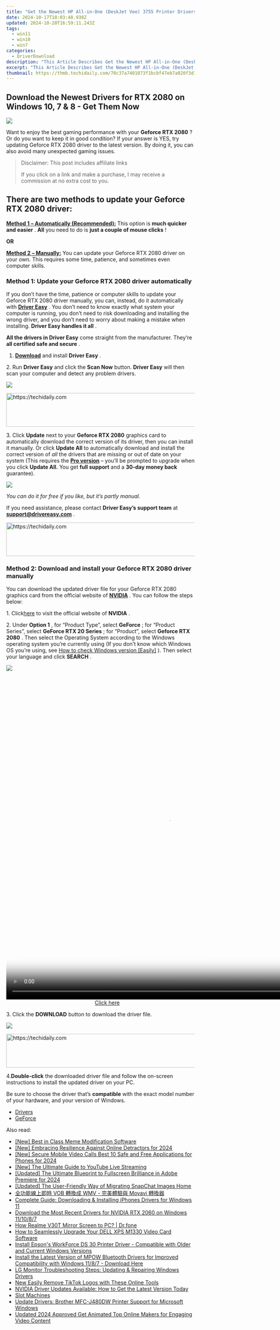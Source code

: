 ```yaml
---
title: "Get the Newest HP All-in-One (DeskJet Vee) 3755 Printer Drivers: Install on Windows 10, 8 & 7 Systems"
date: 2024-10-17T18:03:48.938Z
updated: 2024-10-20T16:59:11.243Z
tags:
  - win11
  - win10
  - win7
categories:
  - DriverDownload
description: "This Article Describes Get the Newest HP All-in-One (DeskJet Vee) 3755 Printer Drivers: Install on Windows 10, 8 & 7 Systems"
excerpt: "This Article Describes Get the Newest HP All-in-One (DeskJet Vee) 3755 Printer Drivers: Install on Windows 10, 8 & 7 Systems"
thumbnail: https://thmb.techidaily.com/70c37a7401073f1bcbf47eb7a020f3d12c21a20e9f862ecf54abef66ad7c8a53.jpg
---
```


## Download the Newest Drivers for RTX 2080 on Windows 10, 7 & 8 - Get Them Now

![](https://images.drivereasy.com/wp-content/uploads/2018/11/Snap457.png)

 Want to enjoy the best gaming performance with your **Geforce RTX 2080** ? Or do you want to keep it in good condition? If your answer is YES, try updating Geforce RTX 2080 driver to the latest version. By doing it, you can also avoid many unexpected gaming issues.

>  Disclaimer: This post includes affiliate links
>
>  If you click on a link and make a purchase, I may receive a commission at no extra cost to you.
>

## **There are two methods to update your Geforce RTX 2080 driver:**

[**Method 1** **– Automatically (Recommended):**](https://www.drivereasy.com/knowledge/geforce-rtx-2080-driver-download-for-windows/#b) This option is **much quicker and easier** . **All** you need to do is **just a couple of mouse clicks** !

**OR**

[**Method 2** **– Manually:**](https://tools.techidaily.com/drivereasy/download/) You can update your Geforce RTX 2080 driver on your own. This requires some time, patience, and sometimes even computer skills.

### Method 1: Update your Geforce RTX 2080 driver automatically

 If you don’t have the time, patience or computer skills to update your Geforce RTX 2080 driver manually, you can, instead, do it automatically with **[Driver Easy](https://tools.techidaily.com/drivereasy/download/)**  . You don’t need to know exactly what system your computer is running, you don’t need to risk downloading and installing the wrong driver, and you don’t need to worry about making a mistake when installing. **Driver Easy handles it all** .

**All the drivers in Driver Easy** come straight from the manufacturer. They‘re **all certified safe and secure** .

 1. **[Download](https://tools.techidaily.com/drivereasy/download/)**  and install **Driver Easy** .

 2\. Run **Driver Easy** and click the **Scan Now** button. **Driver Easy** will then scan your computer and detect any problem drivers.

![](https://images.drivereasy.com/wp-content/uploads/2018/11/Snap455.png)

<!-- affiliate ads begin -->
<a href="https://aidotcom.pxf.io/c/5597632/2134503/19576" target="_top" id="2134503">
  <img src="//a.impactradius-go.com/display-ad/19576-2134503" border="0" alt="https://techidaily.com" width="728" height="90"/>
</a>
<img height="0" width="0" src="https://aidotcom.pxf.io/i/5597632/2134503/19576" style="position:absolute;visibility:hidden;" border="0" />
<!-- affiliate ads end -->

 3\. Click **Update** next to your **Geforce RTX 2080** graphics card to automatically download the correct version of its driver, then you can install it manually. Or click **Update All** to automatically download and install the correct version of _all_ the drivers that are missing or out of date on your system (This requires the **[Pro version](https://tools.techidaily.com/drivereasy/download/)**  – you’ll be prompted to upgrade when you click **Update All.**  You get **full support** and a **30-day money back** guarantee).

![](https://images.drivereasy.com/wp-content/uploads/2018/11/Snap454-1.png)

_You can do it for free if you like, but it’s partly manual._

 If you need assistance, please contact **Driver Easy’s support team** at **[support@drivereasy.com](https://tools.techidaily.com/drivereasy/download/)**  .

<!-- affiliate ads begin -->
<a href="https://appsumo.8odi.net/c/5597632/2068408/7443" target="_top" id="2068408">
  <img src="//a.impactradius-go.com/display-ad/7443-2068408" border="0" alt="https://techidaily.com" width="728" height="90"/>
</a>
<img height="0" width="0" src="https://appsumo.8odi.net/i/5597632/2068408/7443" style="position:absolute;visibility:hidden;" border="0" />
<!-- affiliate ads end -->

### Method 2: Download and install your Geforce RTX 2080 driver manually

 You can download the updated driver file for your Geforce RTX 2080 graphics card from the official website of **[NVIDIA](https://tools.techidaily.com/drivereasy/download/)**  . You can follow the steps below:

 1\. Click[here](https://tools.techidaily.com/drivereasy/download/) to visit the official website of **NVIDIA** .

 2\. Under **Option 1** , for “Product Type”, select **GeForce** ; for “Product Series”, select **GeForce RTX 20 Series** ; for “Product”, select **Geforce RTX 2080** . Then select the Operating System according to the Windows operating system you’re currently using (If you don’t know which Windows OS you’re using, see [ How to check Windows version \[Easily\]](https://tools.techidaily.com/drivereasy/download/) ). Then select your language and click **SEARCH** .

![](https://images.drivereasy.com/wp-content/uploads/2018/11/Snap469.png)

<!-- affiliate ads begin -->
<span id="1484963">
					<video width="864" height="864" style="cursor:pointer"
           poster="//a.impactradius-go.com/display-clicktoplayimage/1484963.png"
           onclick="if(!this.playClicked){this.play();this.setAttribute('controls',true);this.playClicked=true;}">
	   <source src="//a.impactradius-go.com/display-ad/16446-1484963">
	   <img src="//a.impactradius-go.com/display-clicktoplayimage/1484963.png" style="border: none; height: 100%; width: 100%; object-fit: contain">
	</video>
	<div style="width:540px;text-align:center"><a href="javascript:window.open(decodeURIComponent('https%3A%2F%2Flaganoo.pxf.io%2Fc%2F5597632%2F1484963%2F16446'), '_blank');void(0);">Click here</a></div>
</span>
<img height="0" width="0" src="https://imp.pxf.io/i/5597632/1484963/16446" style="position:absolute;visibility:hidden;" border="0" />
<!-- affiliate ads end -->

 3\. Click the **DOWNLOAD** button to download the driver file.

![](https://images.drivereasy.com/wp-content/uploads/2018/11/Snap461.png)

<!-- affiliate ads begin -->
<a href="https://bluettiit.sjv.io/c/5597632/2148129/17093" target="_top" id="2148129">
  <img src="//a.impactradius-go.com/display-ad/17093-2148129" border="0" alt="https://techidaily.com" width="728" height="90"/>
</a>
<img height="0" width="0" src="https://bluettiit.sjv.io/i/5597632/2148129/17093" style="position:absolute;visibility:hidden;" border="0" />
<!-- affiliate ads end -->

 4.**Double-click** the downloaded driver file and follow the on-screen instructions to install the updated driver on your PC.

 Be sure to choose the driver that’s **compatible** with the exact model number of your hardware, and your version of Windows.

* [Drivers](https://tools.techidaily.com/drivereasy/download/)
* [GeForce](https://tools.techidaily.com/drivereasy/download/)

<ins class="adsbygoogle"
     style="display:block"
     data-ad-format="autorelaxed"
     data-ad-client="ca-pub-7571918770474297"
     data-ad-slot="1223367746"></ins>

<ins class="adsbygoogle"
     style="display:block"
     data-ad-client="ca-pub-7571918770474297"
     data-ad-slot="8358498916"
     data-ad-format="auto"
     data-full-width-responsive="true"></ins>

<span class="atpl-alsoreadstyle">Also read:</span>
<div><ul>
<li><a href="https://fox-glue.techidaily.com/new-best-in-class-meme-modification-software/"><u>[New] Best in Class Meme Modification Software</u></a></li>
<li><a href="https://facebook-video-footage.techidaily.com/new-embracing-resilience-against-online-detractors-for-2024/"><u>[New] Embracing Resilience Against Online Detractors for 2024</u></a></li>
<li><a href="https://screen-recording.techidaily.com/new-secure-mobile-video-calls-best-10-safe-and-free-applications-for-phones-for-2024/"><u>[New] Secure Mobile Video Calls Best 10 Safe and Free Applications for Phones for 2024</u></a></li>
<li><a href="https://youtube-data.techidaily.com/he-ultimate-guide-to-youtube-live-streaming/"><u>[New] The Ultimate Guide to YouTube Live Streaming</u></a></li>
<li><a href="https://article-posts.techidaily.com/updated-the-ultimate-blueprint-to-fullscreen-brilliance-in-adobe-premiere-for-2024/"><u>[Updated] The Ultimate Blueprint to Fullscreen Brilliance in Adobe Premiere for 2024</u></a></li>
<li><a href="https://snapchat-videos.techidaily.com/updated-the-user-friendly-way-of-migrating-snapchat-images-home/"><u>[Updated] The User-Friendly Way of Migrating SnapChat Images Home</u></a></li>
<li><a href="https://some-guidance.techidaily.com/vob-wmv-movavi/"><u>全功能線上即時 VOB 轉換成 WMV - 完美體驗與 Movavi 轉換器</u></a></li>
<li><a href="https://win-amazing.techidaily.com/complete-guide-downloading-and-installing-iphones-drivers-for-windows-11/"><u>Complete Guide: Downloading & Installing iPhones Drivers for Windows 11</u></a></li>
<li><a href="https://win-amazing.techidaily.com/download-the-most-recent-drivers-for-nvidia-rtx-2060-on-windows-111087/"><u>Download the Most Recent Drivers for NVIDIA RTX 2060 on Windows 11/10/8/7</u></a></li>
<li><a href="https://screen-mirror.techidaily.com/how-realme-v30t-mirror-screen-to-pc-drfone-by-drfone-android/"><u>How Realme V30T Mirror Screen to PC? | Dr.fone</u></a></li>
<li><a href="https://win-amazing.techidaily.com/how-to-seamlessly-upgrade-your-dell-xps-m1330-video-card-software/"><u>How to Seamlessly Upgrade Your DELL XPS M1330 Video Card Software</u></a></li>
<li><a href="https://win-amazing.techidaily.com/install-epsons-workforce-ds-30-printer-driver-compatible-with-older-and-current-windows-versions/"><u>Install Epson's WorkForce DS 30 Printer Driver - Compatible with Older and Current Windows Versions</u></a></li>
<li><a href="https://win-amazing.techidaily.com/install-the-latest-version-of-mpow-bluetooth-drivers-for-improved-compatibility-with-windows-1187-download-here/"><u>Install the Latest Version of MPOW Bluetooth Drivers for Improved Compatibility with Windows 11/8/7 - Download Here</u></a></li>
<li><a href="https://win-amazing.techidaily.com/lg-monitor-troubleshooting-steps-updating-and-repairing-windows-drivers/"><u>LG Monitor Troubleshooting Steps: Updating & Repairing Windows Drivers</u></a></li>
<li><a href="https://ai-vdieo-software.techidaily.com/new-easily-remove-tiktok-logos-with-these-online-tools/"><u>New Easily Remove TikTok Logos with These Online Tools</u></a></li>
<li><a href="https://win-amazing.techidaily.com/nvidia-driver-updates-available-how-to-get-the-latest-version-today/"><u>NVIDIA Driver Updates Available: How to Get the Latest Version Today</u></a></li>
<li><a href="https://win-amazing.techidaily.com/slot-machines/"><u>Slot Machines</u></a></li>
<li><a href="https://win-amazing.techidaily.com/update-drivers-brother-mfc-j480dw-printer-support-for-microsoft-windows/"><u>Update Drivers: Brother MFC-J480DW Printer Support for Microsoft Windows</u></a></li>
<li><a href="https://ai-video-tools.techidaily.com/updated-2024-approved-get-animated-top-online-makers-for-engaging-video-content/"><u>Updated 2024 Approved Get Animated Top Online Makers for Engaging Video Content</u></a></li>
</ul></div>

